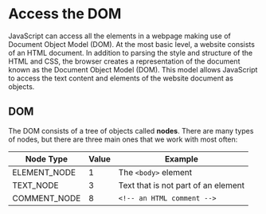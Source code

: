 # Access the DOM

JavaScript can access all the elements in a webpage making use of Document Object Model (DOM). At the most basic level, a website consists of an HTML document. In addition to parsing the style and structure of the HTML and CSS, the browser creates a representation of the document known as the Document Object Model (DOM). This model allows JavaScript to access the text content and elements of the website document as objects.

## DOM

The DOM consists of a tree of objects called **nodes**. There are many types of nodes, but there are three main ones that we work with most often:

Node Type    | Value | Example
-------------|-------|------------------------------------
ELEMENT_NODE | 1     | The `<body>` element
TEXT_NODE    | 3     | Text that is not part of an element
COMMENT_NODE | 8     | `<!-- an HTML comment -->`
